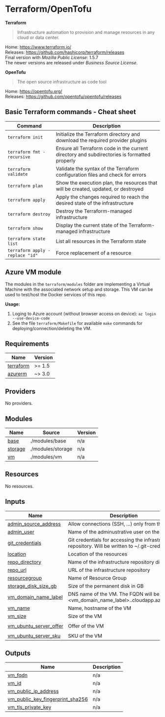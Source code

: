 # Terraform/OpenTofu

**Terraform**

> Infrastructure automation to provision and manage resources in any cloud or data center.

Home: https://www.terraform.io/  
Releases: https://github.com/hashicorp/terraform/releases  
Final version with *Mozilla Public License*: 1.5.7  
The newer versions are released under *Business Source License*.  

**OpenTofu**

> The open source infrastructure as code tool

Home: https://opentofu.org/  
Releases: https://github.com/opentofu/opentofu/releases  

## Basic Terraform commands - Cheat sheet

| Command                         | Description                                                                                 |
| ------------------------------- | ------------------------------------------------------------------------------------------- |
| `terraform init`                | Initialize the Terraform directory and download the required provider plugins               |
| `terraform fmt -recursive`      | Ensure all Terraform code in the current directory and subdirectories is formatted properly |
| `terraform validate`            | Validate the syntax of the Terraform configuration files and check for errors               |
| `terraform plan`                | Show the execution plan, the resources that will be created, updated, or destroyed          |
| `terraform apply`               | Apply the changes required to reach the desired state of the infrastructure                 |
| `terraform destroy`             | Destroy the Terraform-managed infrastructure                                                |
| `terraform show`                | Display the current state of the Terraform-managed infrastructure                           |
| `terraform state list`          | List all resources in the Terraform state                                                   |
| `terraform apply -replace "id"` | Force replacement of a resource                                                             |

## Azure VM module

The modules in the `terraform/modules` folder are implementing a Virtual Machine with the associated network setup and storage.
This VM can be used to test/host the Docker services of this repo.

**Usage:**

1. Loging to Azure account (without browser access on device): `az login --use-device-code`
2. See the file `terraform/Makefile` for available `make` commands for deploying/connection/deleting the VM.

<!-- BEGIN_TF_DOCS -->
## Requirements

| Name | Version |
|------|---------|
| <a name="requirement_terraform"></a> [terraform](#requirement\_terraform) | >= 1.5 |
| <a name="requirement_azurerm"></a> [azurerm](#requirement\_azurerm) | ~> 3.0 |

## Providers

No providers.

## Modules

| Name | Source | Version |
|------|--------|---------|
| <a name="module_base"></a> [base](#module\_base) | ./modules/base | n/a |
| <a name="module_storage"></a> [storage](#module\_storage) | ./modules/storage | n/a |
| <a name="module_vm"></a> [vm](#module\_vm) | ./modules/vm | n/a |

## Resources

No resources.

## Inputs

| Name | Description | Type | Default | Required |
|------|-------------|------|---------|:--------:|
| <a name="input_admin_source_address"></a> [admin\_source\_address](#input\_admin\_source\_address) | Allow connections (SSH, ...) only from this IP | `string` | n/a | yes |
| <a name="input_admin_user"></a> [admin\_user](#input\_admin\_user) | Name of the adminustrative user on the VM | `string` | `"azureuser"` | no |
| <a name="input_git_credentials"></a> [git\_credentials](#input\_git\_credentials) | Git credentials for accessing the infrastructure repository. Will be written to ~/.git-credentials | `string` | n/a | yes |
| <a name="input_location"></a> [location](#input\_location) | Location of the resources | `string` | `"westeurope"` | no |
| <a name="input_repo_directory"></a> [repo\_directory](#input\_repo\_directory) | Name of the infrastructure repository directory | `string` | `"infra"` | no |
| <a name="input_repo_url"></a> [repo\_url](#input\_repo\_url) | URL of the infrastructure repository | `string` | n/a | yes |
| <a name="input_resourcegroup"></a> [resourcegroup](#input\_resourcegroup) | Name of Resource Group | `string` | `"HomeInfra"` | no |
| <a name="input_storage_disk_size_gb"></a> [storage\_disk\_size\_gb](#input\_storage\_disk\_size\_gb) | Size of the permanent disk in GB | `number` | `10` | no |
| <a name="input_vm_domain_name_label"></a> [vm\_domain\_name\_label](#input\_vm\_domain\_name\_label) | DNS name of the VM. The FQDN will be: <vm\_domain\_name\_label>.<location>.cloudapp.azure.com | `string` | n/a | yes |
| <a name="input_vm_name"></a> [vm\_name](#input\_vm\_name) | Name, hostname of the VM | `string` | n/a | yes |
| <a name="input_vm_size"></a> [vm\_size](#input\_vm\_size) | Size of the VM | `string` | `"Standard_D2s_v5"` | no |
| <a name="input_vm_ubuntu_server_offer"></a> [vm\_ubuntu\_server\_offer](#input\_vm\_ubuntu\_server\_offer) | Offer of the VM | `string` | `"0001-com-ubuntu-server-jammy"` | no |
| <a name="input_vm_ubuntu_server_sku"></a> [vm\_ubuntu\_server\_sku](#input\_vm\_ubuntu\_server\_sku) | SKU of the VM | `string` | `"22_04-lts-gen2"` | no |

## Outputs

| Name | Description |
|------|-------------|
| <a name="output_vm_fqdn"></a> [vm\_fqdn](#output\_vm\_fqdn) | n/a |
| <a name="output_vm_id"></a> [vm\_id](#output\_vm\_id) | n/a |
| <a name="output_vm_public_ip_address"></a> [vm\_public\_ip\_address](#output\_vm\_public\_ip\_address) | n/a |
| <a name="output_vm_public_key_fingerprint_sha256"></a> [vm\_public\_key\_fingerprint\_sha256](#output\_vm\_public\_key\_fingerprint\_sha256) | n/a |
| <a name="output_vm_tls_private_key"></a> [vm\_tls\_private\_key](#output\_vm\_tls\_private\_key) | n/a |
<!-- END_TF_DOCS -->
